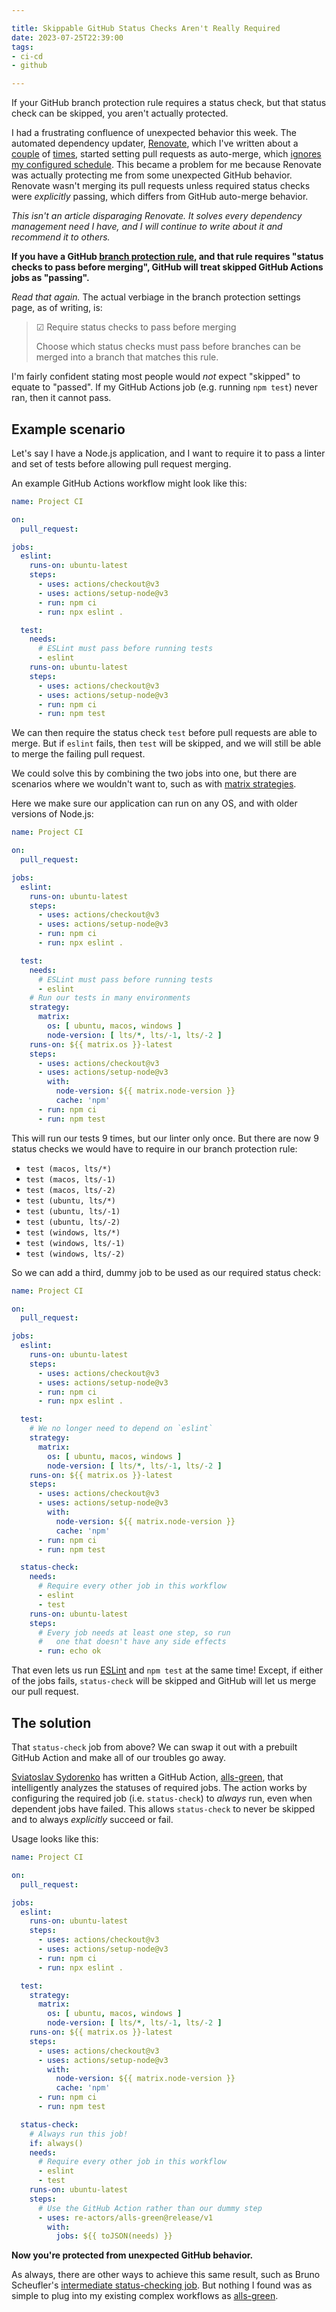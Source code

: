 ```yaml
---

title: Skippable GitHub Status Checks Aren't Really Required
date: 2023-07-25T22:39:00
tags:
- ci-cd
- github

---
```


If your GitHub branch protection rule requires a status check, but that status check can be skipped, you aren't actually protected.

I had a frustrating confluence of unexpected behavior this week. The automated dependency updater, [Renovate](https://www.mend.io/renovate/), which I've written about a [couple](/blog/keep-npm-packages-updated-with-renovate) of [times](/blog/keep-docker-base-images-updated-with-renovate/), started setting pull requests as auto-merge, which [ignores my configured schedule](https://github.com/renovatebot/renovate/issues/21436). This became a problem for me because Renovate was actually protecting me from some unexpected GitHub behavior. Renovate wasn't merging its pull requests unless required status checks were _explicitly_ passing, which differs from GitHub auto-merge behavior.

_This isn't an article disparaging Renovate. It solves every dependency management need I have, and I will continue to write about it and recommend it to others._

**If you have a GitHub [branch protection rule](https://docs.github.com/en/repositories/configuring-branches-and-merges-in-your-repository/managing-protected-branches/managing-a-branch-protection-rule), and that rule requires "status checks to pass before merging", GitHub will treat skipped GitHub Actions jobs as "passing".**

_Read that again._ The actual verbiage in the branch protection settings page, as of writing, is:

> ☑ Require status checks to pass before merging
>
> Choose which status checks must pass before branches can be merged into a branch that matches this rule.

I'm fairly confident stating most people would _not_ expect "skipped" to equate to "passed". If my GitHub Actions job (e.g. running `npm test`) never ran, then it cannot pass.

## Example scenario

Let's say I have a Node.js application, and I want to require it to pass a linter and set of tests before allowing pull request merging.

An example GitHub Actions workflow might look like this:

```yaml
name: Project CI

on:
  pull_request:

jobs:
  eslint:
    runs-on: ubuntu-latest
    steps:
      - uses: actions/checkout@v3
      - uses: actions/setup-node@v3
      - run: npm ci
      - run: npx eslint .

  test:
    needs:
      # ESLint must pass before running tests
      - eslint
    runs-on: ubuntu-latest
    steps:
      - uses: actions/checkout@v3
      - uses: actions/setup-node@v3
      - run: npm ci
      - run: npm test
```

We can then require the status check `test` before pull requests are able to merge. But if `eslint` fails, then `test` will be skipped, and we will still be able to merge the failing pull request.

We could solve this by combining the two jobs into one, but there are scenarios where we wouldn't want to, such as with [matrix strategies](https://docs.github.com/en/actions/using-jobs/using-a-matrix-for-your-jobs).

Here we make sure our application can run on any OS, and with older versions of Node.js:

```yaml
name: Project CI

on:
  pull_request:

jobs:
  eslint:
    runs-on: ubuntu-latest
    steps:
      - uses: actions/checkout@v3
      - uses: actions/setup-node@v3
      - run: npm ci
      - run: npx eslint .

  test:
    needs:
      # ESLint must pass before running tests
      - eslint
    # Run our tests in many environments
    strategy:
      matrix:
        os: [ ubuntu, macos, windows ]
        node-version: [ lts/*, lts/-1, lts/-2 ]
    runs-on: ${{ matrix.os }}-latest
    steps:
      - uses: actions/checkout@v3
      - uses: actions/setup-node@v3
        with:
          node-version: ${{ matrix.node-version }}
          cache: 'npm'
      - run: npm ci
      - run: npm test
```

This will run our tests 9 times, but our linter only once. But there are now 9 status checks we would have to require in our branch protection rule:

- `test (macos, lts/*)`
- `test (macos, lts/-1)`
- `test (macos, lts/-2)`
- `test (ubuntu, lts/*)`
- `test (ubuntu, lts/-1)`
- `test (ubuntu, lts/-2)`
- `test (windows, lts/*)`
- `test (windows, lts/-1)`
- `test (windows, lts/-2)`

So we can add a third, dummy job to be used as our required status check:

```yaml
name: Project CI

on:
  pull_request:

jobs:
  eslint:
    runs-on: ubuntu-latest
    steps:
      - uses: actions/checkout@v3
      - uses: actions/setup-node@v3
      - run: npm ci
      - run: npx eslint .

  test:
    # We no longer need to depend on `eslint`
    strategy:
      matrix:
        os: [ ubuntu, macos, windows ]
        node-version: [ lts/*, lts/-1, lts/-2 ]
    runs-on: ${{ matrix.os }}-latest
    steps:
      - uses: actions/checkout@v3
      - uses: actions/setup-node@v3
        with:
          node-version: ${{ matrix.node-version }}
          cache: 'npm'
      - run: npm ci
      - run: npm test

  status-check:
    needs:
      # Require every other job in this workflow
      - eslint
      - test
    runs-on: ubuntu-latest
    steps:
      # Every job needs at least one step, so run
      #   one that doesn't have any side effects
      - run: echo ok
```

That even lets us run [ESLint](https://eslint.org/) and `npm test` at the same time! Except, if either of the jobs fails, `status-check` will be skipped and GitHub will let us merge our pull request.

## The solution

That `status-check` job from above? We can swap it out with a prebuilt GitHub Action and make all of our troubles go away.

[Sviatoslav Sydorenko](https://github.com/webknjaz) has written a GitHub Action, [alls-green](https://github.com/marketplace/actions/alls-green), that intelligently analyzes the statuses of required jobs. The action works by configuring the required job (i.e. `status-check`) to _always_ run, even when dependent jobs have failed. This allows `status-check` to never be skipped and to always _explicitly_ succeed or fail.

Usage looks like this:

```yaml
name: Project CI

on:
  pull_request:

jobs:
  eslint:
    runs-on: ubuntu-latest
    steps:
      - uses: actions/checkout@v3
      - uses: actions/setup-node@v3
      - run: npm ci
      - run: npx eslint .

  test:
    strategy:
      matrix:
        os: [ ubuntu, macos, windows ]
        node-version: [ lts/*, lts/-1, lts/-2 ]
    runs-on: ${{ matrix.os }}-latest
    steps:
      - uses: actions/checkout@v3
      - uses: actions/setup-node@v3
        with:
          node-version: ${{ matrix.node-version }}
          cache: 'npm'
      - run: npm ci
      - run: npm test

  status-check:
    # Always run this job!
    if: always()
    needs:
      # Require every other job in this workflow
      - eslint
      - test
    runs-on: ubuntu-latest
    steps:
      # Use the GitHub Action rather than our dummy step
      - uses: re-actors/alls-green@release/v1
        with:
          jobs: ${{ toJSON(needs) }}
```

**Now you're protected from unexpected GitHub behavior.**

As always, there are other ways to achieve this same result, such as Bruno Scheufler's [intermediate status-checking job](https://brunoscheufler.com/blog/2022-04-09-the-required-github-status-check-that-wasnt). But nothing I found was as simple to plug into my existing complex workflows as [alls-green](https://github.com/marketplace/actions/alls-green).
